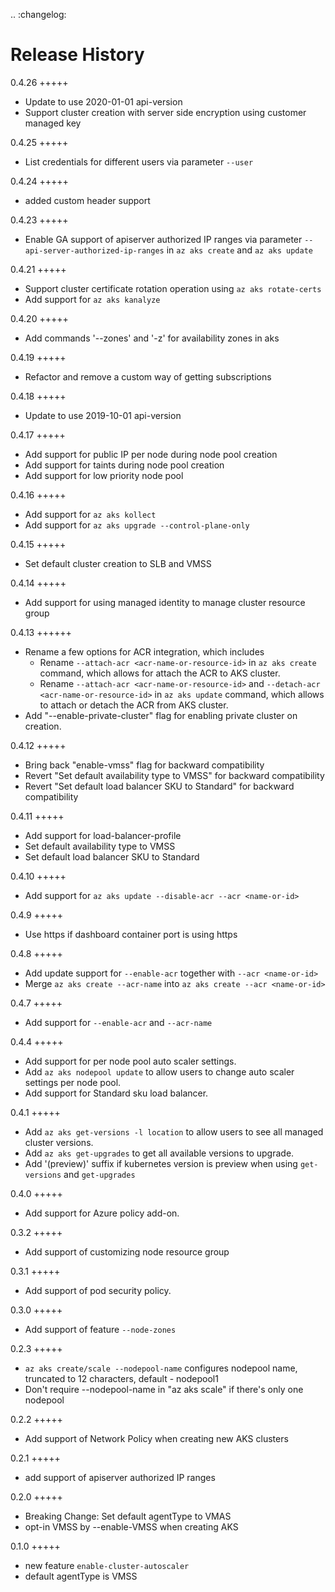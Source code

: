 .. :changelog:

Release History
===============
0.4.26
+++++
* Update to use 2020-01-01 api-version
* Support cluster creation with server side encryption using customer managed key

0.4.25
+++++
* List credentials for different users via parameter `--user`

0.4.24
+++++
* added custom header support

0.4.23
+++++
* Enable GA support of apiserver authorized IP ranges via parameter `--api-server-authorized-ip-ranges` in `az aks create` and `az aks update`

0.4.21
+++++
* Support cluster certificate rotation operation using `az aks rotate-certs`
* Add support for `az aks kanalyze`

0.4.20
+++++
* Add commands '--zones' and '-z' for availability zones in aks

0.4.19
+++++
* Refactor and remove a custom way of getting subscriptions

0.4.18
+++++
* Update to use 2019-10-01 api-version

0.4.17
+++++
* Add support for public IP per node during node pool creation
* Add support for taints during node pool creation
* Add support for low priority node pool

0.4.16
+++++
* Add support for `az aks kollect`
* Add support for `az aks upgrade --control-plane-only`

0.4.15
+++++
* Set default cluster creation to SLB and VMSS

0.4.14
+++++
* Add support for using managed identity to manage cluster resource group

0.4.13
++++++
* Rename a few options for ACR integration, which includes
  * Rename `--attach-acr <acr-name-or-resource-id>` in `az aks create` command, which allows for attach the ACR to AKS cluster.
  * Rename `--attach-acr <acr-name-or-resource-id>` and `--detach-acr <acr-name-or-resource-id>` in `az aks update` command, which allows to attach or detach the ACR from AKS cluster.
* Add "--enable-private-cluster" flag for enabling private cluster on creation.

0.4.12
+++++
* Bring back "enable-vmss" flag  for backward compatibility
* Revert "Set default availability type to VMSS" for backward compatibility
* Revert "Set default load balancer SKU to Standard" for backward compatibility

0.4.11
+++++
* Add support for load-balancer-profile
* Set default availability type to VMSS
* Set default load balancer SKU to Standard

0.4.10
+++++
* Add support for `az aks update --disable-acr --acr <name-or-id>`

0.4.9
+++++
* Use https if dashboard container port is using https

0.4.8
+++++
* Add update support for `--enable-acr` together with `--acr <name-or-id>`
* Merge `az aks create --acr-name` into `az aks create --acr <name-or-id>`

0.4.7
+++++
* Add support for `--enable-acr` and `--acr-name`

0.4.4
+++++
* Add support for per node pool auto scaler settings.
* Add `az aks nodepool update` to allow users to change auto scaler settings per node pool.
* Add support for Standard sku load balancer.

0.4.1
+++++
* Add `az aks get-versions -l location` to allow users to see all managed cluster versions.
* Add `az aks get-upgrades` to get all available versions to upgrade.
* Add '(preview)' suffix if kubernetes version is preview when using `get-versions` and `get-upgrades`

0.4.0
+++++
* Add support for Azure policy add-on.

0.3.2
+++++
* Add support of customizing node resource group

0.3.1
+++++
* Add support of pod security policy.

0.3.0
+++++
* Add support of feature `--node-zones`

0.2.3
+++++
* `az aks create/scale --nodepool-name` configures nodepool name, truncated to 12 characters, default - nodepool1
* Don't require --nodepool-name in "az aks scale" if there's only one nodepool

0.2.2
+++++
* Add support of Network Policy when creating new AKS clusters

0.2.1
+++++
* add support of apiserver authorized IP ranges

0.2.0
+++++
* Breaking Change: Set default agentType to VMAS
* opt-in VMSS by --enable-VMSS when creating AKS

0.1.0
+++++
* new feature `enable-cluster-autoscaler`
* default agentType is VMSS
